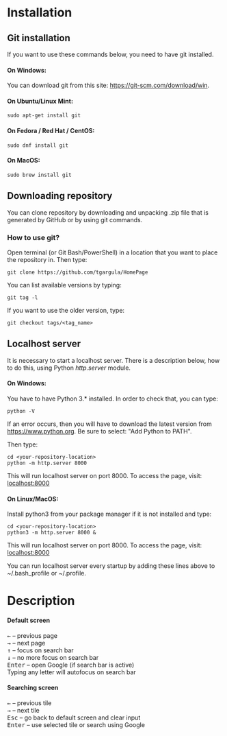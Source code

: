 # Installation

## Git installation
If you want to use these commands below, you need to have git installed.
#### On Windows:
You can download git from this site: https://git-scm.com/download/win.
#### On Ubuntu/Linux Mint:
```shell script
sudo apt-get install git
```
#### On Fedora / Red Hat / CentOS:
```shell script
sudo dnf install git
```
#### On MacOS:
```shell script
sudo brew install git
```

## Downloading repository
You can clone repository by downloading and unpacking .zip file that is generated by GitHub or
by using git commands.

### How to use git?
Open terminal (or Git Bash/PowerShell) in a location that you want to place the repository in.
Then type:
```shell script
git clone https://github.com/tgargula/HomePage
```
You can list available versions by typing:
```shell script
git tag -l
```
If you want to use the older version, type:
```shell script
git checkout tags/<tag_name>
```

## Localhost server

It is necessary to start a localhost server. There is a description below, how to do this, using Python *http.server* module.

#### On Windows:
You have to have Python 3.* installed. In order to check that, you can type:
```shell script
python -V
```
If an error occurs, then you will have to download the latest version from https://www.python.org.
Be sure to select: "Add Python to PATH".

Then type:
```shell script
cd <your-repository-location>
python -m http.server 8000
```
This will run localhost server on port 8000. To access the page, visit: [localhost:8000](http://localhost:8000)

#### On Linux/MacOS:

Install python3 from your package manager if it is not installed and type:
```shell script
cd <your-repository-location>
python3 -m http.server 8000 &
```
This will run localhost server on port 8000. To access the page, visit: [localhost:8000](http://localhost:8000)

You can run localhost server every startup by adding these lines above to ~/.bash_profile or ~/.profile.

# Description

#### Default screen
<kbd>&#8592;</kbd> – previous page\
<kbd>&#8594;</kbd> – next page\
<kbd>&#8593;</kbd> – focus on search bar\
<kbd>&#8595;</kbd> – no more focus on search bar\
<kbd>Enter</kbd> – open Google (if search bar is active)\
Typing any letter will autofocus on search bar

#### Searching screen
<kbd>&#8592;</kbd> – previous tile\
<kbd>&#8594;</kbd> – next tile\
<kbd>Esc</kbd> – go back to default screen and clear input\
<kbd>Enter</kbd> – use selected tile or search using Google